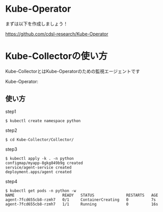 # Kube-Operator
まずは以下を作成しましょう！

https://github.com/cdsl-research/Kube-Operator


# Kube-Collectorの使い方

Kube-CollectorとはKube-Operatorのための監視エージェントです

Kube-Operator: 

## 使い方
step1

```
$ kubectl create namespace python
```

step2

```
$ cd Kube-Collector/Collector/
```

step3

```
$ kubectl apply -k . -n python
configmap/myapp-8gkg849b9g created
service/agent-service created
deployment.apps/agent created
```

step4
```
$ kubectl get pods -n python -w
NAME                     READY   STATUS              RESTARTS   AGE
agent-7fcd655cb8-rzmh7   0/1     ContainerCreating   0          7s
agent-7fcd655cb8-rzmh7   1/1     Running             0          16s
```


